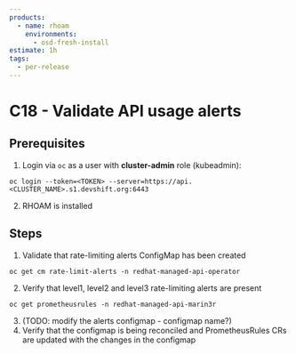 ```yaml
---
products:
  - name: rhoam
    environments:
      - osd-fresh-install
estimate: 1h
tags:
  - per-release
---
```


# C18 - Validate API usage alerts

## Prerequisites

1. Login via `oc` as a user with **cluster-admin** role (kubeadmin):

```
oc login --token=<TOKEN> --server=https://api.<CLUSTER_NAME>.s1.devshift.org:6443
```

2. RHOAM is installed

## Steps

1. Validate that rate-limiting alerts ConfigMap has been created

```
oc get cm rate-limit-alerts -n redhat-managed-api-operator
```

2. Verify that level1, level2 and level3 rate-limiting alerts are present

```
oc get prometheusrules -n redhat-managed-api-marin3r
```

3. (TODO: modify the alerts configmap - configmap name?)
4. Verify that the configmap is being reconciled and PrometheusRules CRs are updated with the changes in the configmap
